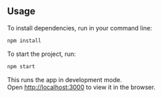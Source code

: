 ## Usage
To install dependencies, run in your command line:
```bash
npm install
```
To start the project, run:

```bash
npm start
```

This runs the app in  development mode.\
Open [http://localhost:3000](http://localhost:3000) to view it in the browser.
